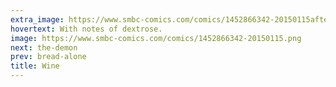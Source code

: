 ```yaml
---
extra_image: https://www.smbc-comics.com/comics/1452866342-20150115after.png
hovertext: With notes of dextrose.
image: https://www.smbc-comics.com/comics/1452866342-20150115.png
next: the-demon
prev: bread-alone
title: Wine
---
```

